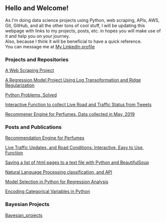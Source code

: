 ## Hello and Welcome!

As I'm doing data science projects using Python, web scraping, APIs, AWS, Git, GitHub, and all the other tons of cool stuff, I will be updating this webpage with links to my projects, posts, etc. in hopes you will make use of it and help you on your journey.
<br /> Also, because I think it will be beneficial to have a quick reference. 
<br /> You can message me at [My LinkedIn profile](https://www.linkedin.com/in/haya-toumy/)

### Projects and Repositories

[A Web Scraping Project](https://hayatoumy.github.io/webscraping-1/)


[A Regression Model Project Using Log Transoformation and Ridge Regularization](https://hayatoumy.github.io/regression_log_transformation/)


[Python Problems, Solved](https://hayatoumy.github.io/python_challenges_solutions/)


[Interactive Function to collect Live Road and Traffic Status from Tweets](https://hayatoumy.github.io/road_status_live)


[Recommener Engine for Perfumes. Data collected in May, 2019](https://hayatoumy.github.io/recommender_system/)



### Posts and Publications 
[Recommendation Engine for Perfumes](https://medium.com/@haya.toumy/recommender-engine-for-perfumes-35b1a0b0d436)

[Live Traffic Updates, and Road Conditions: Interactive, Easy to Use, Function](https://medium.com/@haya.toumy/interactive-function-to-gather-live-tweets-about-road-conditions-and-traffic-status-91df25289dd9)

[Saving a list of html pages to a text file with Python and BeautifulSoup](https://medium.com/@haya.toumy/how-to-store-scraped-webpages-with-beautifulsoup-in-a-list-then-save-it-to-a-text-file-6629b104035c)

[Natural Language Processing classification, and API](https://medium.com/@haya.toumy/natural-language-processing-apis-and-classification-in-python-a-project-walkthrough-edbd5b501a01)

[Model Selection in Python for Regression Analysis](https://medium.com/@haya.toumy/regression-model-selection-workflow-step-by-step-with-explanations-b6d81612767e)

[Encoding Categorical Variables in Python](https://medium.com/@haya.toumy/encoding-string-variables-in-python-and-dealing-with-null-values-93f8e48fe5c1) 



### Bayesian Projects
[Bayesian_projects](https://hayatoumy.github.io/Bayesian_projects)
